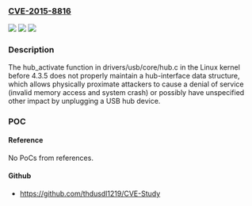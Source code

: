 ### [CVE-2015-8816](https://cve.mitre.org/cgi-bin/cvename.cgi?name=CVE-2015-8816)
![](https://img.shields.io/static/v1?label=Product&message=n%2Fa&color=blue)
![](https://img.shields.io/static/v1?label=Version&message=n%2Fa&color=blue)
![](https://img.shields.io/static/v1?label=Vulnerability&message=n%2Fa&color=brighgreen)

### Description

The hub_activate function in drivers/usb/core/hub.c in the Linux kernel before 4.3.5 does not properly maintain a hub-interface data structure, which allows physically proximate attackers to cause a denial of service (invalid memory access and system crash) or possibly have unspecified other impact by unplugging a USB hub device.

### POC

#### Reference
No PoCs from references.

#### Github
- https://github.com/thdusdl1219/CVE-Study

